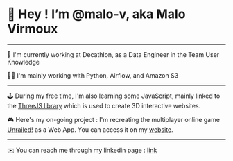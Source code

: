 # 👋 Hey ! I’m @malo-v, aka Malo Virmoux 

---

🏃 I'm currently working at Decathlon, as a Data Engineer in the Team User Knowledge

👨‍💻 I'm mainly working with Python, Airflow, and Amazon S3

---

🕹️ During my free time, I'm also learning some JavaScript, mainly linked to the [ThreeJS library](https://threejs.org/) which is used to create 3D interactive websites.

🎮 Here's my on-going project : I'm recreating the multiplayer online game [Unrailed!](https://unrailed-game.com/) as a Web App. You can access it on my [website](https://virmoux.fr).

---

✉️ You can reach me through my linkedin page : [link](https://www.linkedin.com/in/malo.virmoux)
